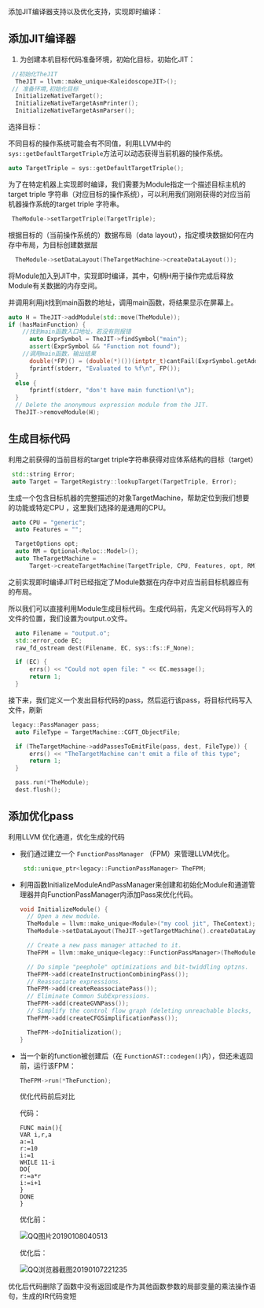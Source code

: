 添加JIT编译器支持以及优化支持，实现即时编译：

## 添加JIT编译器

1. 为创建本机目标代码准备环境，初始化目标，初始化JIT：

```c++
 //初始化TheJIT
  TheJIT = llvm::make_unique<KaleidoscopeJIT>();
 // 准备环境,初始化目标
  InitializeNativeTarget();
  InitializeNativeTargetAsmPrinter();
  InitializeNativeTargetAsmParser();
```

选择目标：

不同目标的操作系统可能会有不同值，利用LLVM中的`sys::getDefaultTargetTriple`方法可以动态获得当前机器的操作系统。

```c++
auto TargetTriple = sys::getDefaultTargetTriple();
```

为了在特定机器上实现即时编译，我们需要为Module指定一个描述目标主机的 target triple 字符串（对应目标的操作系统），可以利用我们刚刚获得的对应当前机器操作系统的target triple 字符串。

```c++
 TheModule->setTargetTriple(TargetTriple);
```

根据目标的（当前操作系统的）数据布局（data layout），指定模块数据如何在内存中布局，为目标创建数据层

```c++
  TheModule->setDataLayout(TheTargetMachine->createDataLayout());
```

将Module加入到JIT中，实现即时编译，其中，句柄H用于操作完成后释放Module有关数据的内存空间。

并调用利用jit找到main函数的地址，调用main函数，将结果显示在屏幕上。

```c++
auto H = TheJIT->addModule(std::move(TheModule));
if (hasMainFunction) {
    //找到main函数入口地址，若没有则报错
	  auto ExprSymbol = TheJIT->findSymbol("main");
	  assert(ExprSymbol && "Function not found");
    //调用main函数，输出结果
	  double(*FP)() = (double(*)())(intptr_t)cantFail(ExprSymbol.getAddress());
	  fprintf(stderr, "Evaluated to %f\n", FP());
  }
  else {
	  fprintf(stderr, "don't have main function!\n");
  }
  // Delete the anonymous expression module from the JIT.
  TheJIT->removeModule(H);
```

## 生成目标代码

利用之前获得的当前目标的target triple字符串获得对应体系结构的目标（target）

```c++
 std::string Error;
 auto Target = TargetRegistry::lookupTarget(TargetTriple, Error);
```

生成一个包含目标机器的完整描述的对象TargetMachine，帮助定位到我们想要的功能或特定CPU ，这里我们选择的是通用的CPU。

```c++
 auto CPU = "generic";
  auto Features = "";

  TargetOptions opt;
  auto RM = Optional<Reloc::Model>();
  auto TheTargetMachine =
	  Target->createTargetMachine(TargetTriple, CPU, Features, opt, RM);
```

之前实现即时编译JIT时已经指定了Module数据在内存中对应当前目标机器应有的布局。

所以我们可以直接利用Module生成目标代码。生成代码前，先定义代码将写入的文件的位置，我们设置为output.o文件。

```c++
  auto Filename = "output.o";
  std::error_code EC;
  raw_fd_ostream dest(Filename, EC, sys::fs::F_None);

  if (EC) {
	  errs() << "Could not open file: " << EC.message();
	  return 1;
  }
```

接下来，我们定义一个发出目标代码的pass，然后运行该pass，将目标代码写入文件，刷新

```c++
 legacy::PassManager pass;
  auto FileType = TargetMachine::CGFT_ObjectFile;

  if (TheTargetMachine->addPassesToEmitFile(pass, dest, FileType)) {
	  errs() << "TheTargetMachine can't emit a file of this type";
	  return 1;
  }

  pass.run(*TheModule);
  dest.flush();

```

## 添加优化pass

利用LLVM 优化通道，优化生成的代码

- 我们通过建立一个 `FunctionPassManager` （FPM）来管理LLVM优化。

  ```c++
   std::unique_ptr<legacy::FunctionPassManager> TheFPM;
  ```

- 利用函数InitializeModuleAndPassManager来创建和初始化Module和通道管理器并向FunctionPassManager内添加Pass来优化代码。

  ```c++
  void InitializeModule() {
  	// Open a new module.
  	TheModule = llvm::make_unique<Module>("my cool jit", TheContext);
  	TheModule->setDataLayout(TheJIT->getTargetMachine().createDataLayout());
  
  	// Create a new pass manager attached to it.
  	TheFPM = llvm::make_unique<legacy::FunctionPassManager>(TheModule.get());
  
  	// Do simple "peephole" optimizations and bit-twiddling optzns.
  	TheFPM->add(createInstructionCombiningPass());
  	// Reassociate expressions.
  	TheFPM->add(createReassociatePass());
  	// Eliminate Common SubExpressions.
  	TheFPM->add(createGVNPass());
  	// Simplify the control flow graph (deleting unreachable blocks, etc).
  	TheFPM->add(createCFGSimplificationPass());
  
  	TheFPM->doInitialization();
  }
  ```

- 当一个新的function被创建后（在 `FunctionAST::codegen()`内），但还未返回前，运行该FPM：

  ```c++
  TheFPM->run(*TheFunction);
  ```

  优化代码前后对比

  代码：

  ```
  FUNC main(){
  VAR i,r,a
  a:=1
  r:=10
  i:=1
  WHILE 11-i
  DO{
  r:=a*r
  i:=i+1
  }
  DONE
  }
  ```

  优化前：

  ![QQ图片20190108040513](C:\Users\郑晓欣\Desktop\QQ图片20190108040513.png)

  优化后：

  ![QQ浏览器截图20190107221235](C:\Users\郑晓欣\Desktop\QQ浏览器截图20190107221235.png)

优化后代码删除了函数中没有返回或是作为其他函数参数的局部变量的乘法操作语句，生成的IR代码变短